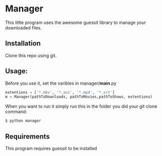 Manager
=======

This little program uses the awesome guessit library to manage your downloaded files.

## Installation

Clone this repo using git.

## Usage:

Before you use it, set the varibles in manager/__main__.py

```python
extentions = ['*.mkv', '*.avi', '*.mp4', '*.srt']
m = Manager(pathToDownloads, pathToMovies,pathToShows, extentions)
```

When you want to run it simply run this in the folder you did your git clone command:

```bash
$ python manager
```

## Requirements

This program requires guessit to be installed